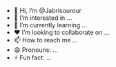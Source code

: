 - 👋 Hi, I’m @Jabrisourour
- 👀 I’m interested in ...
- 🌱 I’m currently learning ...
- ❤️ I’m looking to collaborate on ...
- 📫 How to reach me ...
- 😄 Pronouns: ...
- ⚡ Fun fact: ...

<!---
Jabrisourour/Jabrisourour is a ✨ special ✨ repository because its `README.md` (this file) appears on your GitHub profile.
You can click the Preview link to take a look at your changes.
--->
